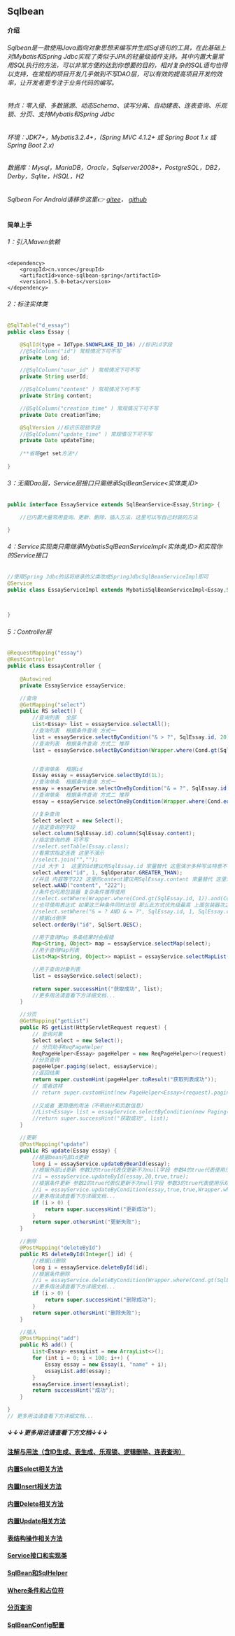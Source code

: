 ## Sqlbean
#### 介绍
###### Sqlbean是一款使用Java面向对象思想来编写并生成Sql语句的工具，在此基础上对Mybatis和Spring Jdbc实现了类似于JPA的轻量级插件支持。其中内置大量常用SQL执行的方法，可以非常方便的达到你想要的目的，相对复杂的SQL语句也得以支持，在常规的项目开发几乎做到不写DAO层，可以有效的提高项目开发的效率，让开发者更专注于业务代码的编写。

###### 特点：零入侵、多数据源、动态Schema、读写分离、自动建表、连表查询、乐观锁、分页、支持Mybatis和Spring Jdbc
###### 环境：JDK7+，Mybatis3.2.4+，(Spring MVC 4.1.2+ 或 Spring Boot 1.x 或 Spring Boot 2.x)
###### 数据库：Mysql，MariaDB，Oracle，Sqlserver2008+，PostgreSQL，DB2，Derby，Sqlite，HSQL，H2

###### Sqlbean For Android请移步这里👉 [gitee](https://gitee.com/iJovi/vonce-sqlbean-android "vonce-sqlbean-android")， [github](https://github.com/Jovilam77/vonce-sqlbean-android "vonce-sqlbean-android")


#### 简单上手
###### 1：引入Maven依赖
	<dependency>
		<groupId>cn.vonce</groupId>
		<artifactId>vonce-sqlbean-spring</artifactId>
		<version>1.5.0-beta</version>
	</dependency>
###### 2：标注实体类
```java
@SqlTable("d_essay")
public class Essay {

	@SqlId(type = IdType.SNOWFLAKE_ID_16) //标识id字段
	//@SqlColumn("id") 常规情况下可不写
	private Long id;

	//@SqlColumn("user_id" ) 常规情况下可不写
	private String userId;

	//@SqlColumn("content" ) 常规情况下可不写
	private String content;

	//@SqlColumn("creation_time" ) 常规情况下可不写
	private Date creationTime;

    @SqlVersion //标识乐观锁字段
    //@SqlColumn("update_time" ) 常规情况下可不写
	private Date updateTime;
	
	/**省略get set方法*/
	
}
```
###### 3：无需Dao层，Service层接口只需继承SqlBeanService<实体类,ID>

```java
public interface EssayService extends SqlBeanService<Essay,String> {

	//已内置大量常用查询、更新、删除、插入方法，这里可以写自己封装的方法

}
```
###### 4：Service实现类只需继承MybatisSqlBeanServiceImpl<实体类,ID>和实现你的Service接口
```java
//使用Spring Jdbc的话将继承的父类改成SpringJdbcSqlBeanServiceImpl即可
@Service
public class EssayServiceImpl extends MybatisSqlBeanServiceImpl<Essay,String> implements EssayService {

	

}
```
###### 5：Controller层
```java
@RequestMapping("essay")
@RestController
public class EssayController {
	
	@Autowired
	private EssayService essayService;

	//查询
	@GetMapping("select")
	public RS select() {
		//查询列表  全部
        List<Essay> list = essayService.selectAll();
        //查询列表  根据条件查询 方式一
        list = essayService.selectByCondition("& > ?", SqlEssay.id, 20);
        //查询列表  根据条件查询 方式二 推荐
        list = essayService.selectByCondition(Wrapper.where(Cond.gt(SqlEssay.id, 10)).and(Cond.lt(SqlEssay.id, 20)));


        //查询单条  根据id
        Essay essay = essayService.selectById(1L);
        //查询单条  根据条件查询 方式一
        essay = essayService.selectOneByCondition("& = ?", SqlEssay.id, 1);
        //查询单条  根据条件查询 方式二 推荐
        essay = essayService.selectOneByCondition(Wrapper.where(Cond.eq(SqlEssay.id, 333)));

        //复杂查询
        Select select = new Select();
        //指定查询的字段
        select.column(SqlEssay.id).column(SqlEssay.content);
        //指定查询的表 可不写
        //select.setTable(Essay.class);
        //看需求指定连表 这里不演示
        //select.join("","");
        //id 大于 1  这里的id建议用SqlEssay.id 常量替代 这里演示多种写法特意不写
        select.where("id", 1, SqlOperator.GREATER_THAN);
        //并且 内容等于222 这里的content建议用SqlEssay.content 常量替代 这里演示多种写法特意不写
        select.wAND("content", "222");
        //条件也可用包装器 复杂条件推荐使用
        //select.setWhere(Wrapper.where(Cond.gt(SqlEssay.id, 1)).and(Cond.eq(SqlEssay.content, "222")));
        //也可使用表达式 如果这三种条件同时出现 那么此方式优先级最高 上面包装器次之
        //select.setWhere("& = ? AND & = ?", SqlEssay.id, 1, SqlEssay.content, "222");
        //根据id倒序
        select.orderBy("id", SqlSort.DESC);

        //用于查询Map 多条结果时会报错
        Map<String, Object> map = essayService.selectMap(select);
		//用于查询Map列表
        List<Map<String, Object>> mapList = essayService.selectMapList(select);

        //用于查询对象列表
        list = essayService.select(select);
		
        return super.successHint("获取成功", list);
		//更多用法请查看下方详细文档...
	}

	//分页
	@GetMapping("getList")
	public RS getList(HttpServletRequest request) {
		// 查询对象
        Select select = new Select();
        // 分页助手ReqPageHelper
        ReqPageHelper<Essay> pageHelper = new ReqPageHelper<>(request);
        //分页查询
        pageHelper.paging(select, essayService);
        //返回结果
        return super.customHint(pageHelper.toResult("获取列表成功"));
        // 或者这样
        // return super.customHint(new PageHelper<Essay>(request).paging(new Select(),essayService).toResult("获取文章列表成功"));
        
        //又或者 更简便的用法（不带统计和页数信息）
        //List<Essay> list = essayService.selectByCondition(new Paging(0,10), Wrapper.where(Cond.gt(SqlEssay.id, 10)).and(Cond.lt(SqlEssay.id, 20)));
        //return super.successHint("获取成功", list);
	}

	//更新
	@PostMapping("update")
	public RS update(Essay essay) {
	    //根据bean内部id更新
		long i = essayService.updateByBeanId(essay);
		//根据外部id更新 参数3的true代表仅更新不为null字段 参数4的true代表使用乐观锁
        //i = essayService.updateById(essay,20,true,true);
		//根据条件更新 参数2的true代表仅更新不为null字段 参数3的true代表使用乐观锁
        //i = essayService.updateByCondition(essay,true,true,Wrapper.where(Cond.gt(SqlEssay.id, 1)).and(Cond.eq(SqlEssay.content, "222")));
		//更多用法请查看下方详细文档...
        if (i > 0) {
			return super.successHint("更新成功");
		}
		return super.othersHint("更新失败");
	}

	//删除
	@PostMapping("deleteById")
	public RS deleteById(Integer[] id) {
	    //根据id删除
		long i = essayService.deleteById(id);
		//根据条件删除
        //i = essayService.deleteByCondition(Wrapper.where(Cond.gt(SqlEssay.id, 1)).and(Cond.eq(SqlEssay.content, "222")));
        //更多用法请查看下方详细文档...
        if (i > 0) {
			return super.successHint("删除成功");
		}
		return super.othersHint("删除失败");
	}

	//插入
	@PostMapping("add")
	public RS add() {
		List<Essay> essayList = new ArrayList<>();
		for (int i = 0; i < 100; i++) {
			Essay essay = new Essay(i, "name" + i);
			essayList.add(essay);
		}
		essayService.insert(essayList);
		return successHint("成功");
	}

}
// 更多用法请查看下方详细文档...
```


##### ↓↓↓更多用法请查看下方文档↓↓↓

#### [注解与用法（含ID生成、表生成、乐观锁、逻辑删除、连表查询）](https://github.com/Jovilam77/vonce-sqlbean/blob/develop/doc/Annotation.md "注解与用法（含ID生成、乐观锁、逻辑删除、连表查询）")
#### [内置Select相关方法](https://github.com/Jovilam77/vonce-sqlbean/blob/develop/doc/Select.md "内置Select相关方法")
#### [内置Insert相关方法](https://github.com/Jovilam77/vonce-sqlbean/blob/develop/doc/Insert.md "内置Insert相关方法")
#### [内置Delete相关方法](https://github.com/Jovilam77/vonce-sqlbean/blob/develop/doc/Delete.md "内置Delete相关方法")
#### [内置Update相关方法](https://github.com/Jovilam77/vonce-sqlbean/blob/develop/doc/Update.md "内置Update相关方法")
#### [表结构操作相关方法](https://github.com/Jovilam77/vonce-sqlbean/blob/develop/doc/Table.md "表结构操作相关方法")
#### [Service接口和实现类](https://github.com/Jovilam77/vonce-sqlbean/blob/develop/doc/Interface.md "Service接口和实现类")
#### [SqlBean和SqlHelper](https://github.com/Jovilam77/vonce-sqlbean/blob/develop/doc/SqlHelper.md "SqlBean和SqlHelper")
#### [Where条件和占位符](https://github.com/Jovilam77/vonce-sqlbean/blob/develop/doc/Where.md "Where条件和占位符")
#### [分页查询](https://github.com/Jovilam77/vonce-sqlbean/blob/develop/doc/Paging.md "分页查询")
#### [SqlBeanConfig配置](https://github.com/Jovilam77/vonce-sqlbean/blob/develop/doc/SqlBeanConfig.md "SqlBeanConfig配置")
